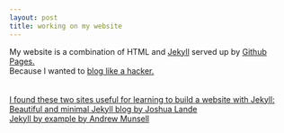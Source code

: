 ```yaml
---
layout: post
title: working on my website
---
```


My website is a combination of HTML and <a href="https://jekyllrb.com/">Jekyll</a> served up by <a href="https://pages.github.com/">Github Pages.</a>
<br>
Because I wanted to <a href="http://tom.preston-werner.com/2008/11/17/blogging-like-a-hacker.html">blog like a hacker.<br>
<br>
<br>
I found these two sites useful for learning to build a website with Jekyll:
<br>
<a href="http://joshualande.com/jekyll-github-pages-poole/">Beautiful and minimal Jekyll blog by Joshua Lande</a> 
<br>
<a href = "http://learn.andrewmunsell.com/learn/jekyll-by-example/tutorial">Jekyll by example by Andrew Munsell</a>
<br>
<br>
